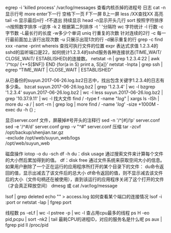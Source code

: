 egrep -i 'killed process' /var/log/messages 查看内核杀掉的进程号
日志
cat -n显示行号
more enter下一行 空格下一页 F下一屏 B上一屏
less /XX查找XX 高亮
tail -n 显示最后n行 -f不退出 持续显示
head -n显示开头几行
sort 按照字符排序 -n按照数字排序 -r逆序 -k 2 根据第二列排序 -t ' '分隔符
wc 字符统计 -l 行数 -c字节数 -L最长行的长度 -w多少个单词
uniq 行重复的次数 针对连续的2行 -c 每一行最前面加上该行出现次数 -u 只展示出现1次的行 -d展示重复的行
grep -c
find xxx -name -print
whereis 查找可执行文件的位置
expr 表达式求值
1.2.3.4的sshd的监听端口是22，如何统计1.2.3.4的sshd服务各种连接状态(TIME_WAIT/ CLOSE_WAIT/ ESTABLISHED)的连接数。
netstat -n | grep 1.2.3.4:22 | awk '/^tcp/ {++S[$NF]} END {for(a in S) print a, S[a]}’
netstat -lnpta | grep ssh | egrep “TIME_WAIT | CLOSE_WAIT | ESTABLISHED”

从已备份的suyun.2017-06-26.log.bz2日志中，找出包含关键字1.2.3.4的日志有多少条。
bzcat suyun.2017-06-26.log.bz2 | grep '1.2.3.4' | wc -l
bzgrep '1.2.3.4' suyun.2017-06-26.log.bz2 | wc -l
less suyun.2017-06-26.log.bz2 | grep '10.37.9.11' | wc -l
找大文件
find / -type f -name "*log*" | xargs ls -lSh | more
du -a / | sort -rn | grep log | more
find / -name '*log*' -size +1000M -exec du -h {} \;

显示server.conf 文件，屏蔽掉#号开头的注释行
sed -n '/^[#]/!p' server.conf
sed -e '/^#/d' server.conf
grep -v "^#" server.conf
压缩
tar -zcvf /opt/backup/shenjian.tar.gz \
-exclude /opt/web/suyun_web/logs \
/opt/web/suyun_web

磁盘操作
iotop -o
du -sch
df -h
du：disk usage
通过搜索文件来计算每个文件的大小然后累加得到的值。
df：disk free
通过文件系统来获取空间大小的信息。
如果用户删除了一个正在运行的应用程序所打开的某个目录下的文件：
du命令返回的值，显示出减去了该文件后的总大小
df命令返回的值，则不显示减去该文件后的大小（文件句柄还在被使用），直到该运行的应用程序关闭了这个打开的文件（才会真正释放空间）
dmesg
或
cat /var/log/message

lsof | grep deleted
echo "" > access.log
如何查看某个端口的连接情况
lsof -i :port or netstat -lap | fgrep port

线程数
ps -eLf | wc -l
pstree -p | wc -l
查占用cpu最多的线程
ps H -eo pid,pcpu | sort -nk2 | tail
最耗CPU的进程ID，对应的服务名是什么呢
ps aux | fgrep pid    ll /proc/pid


